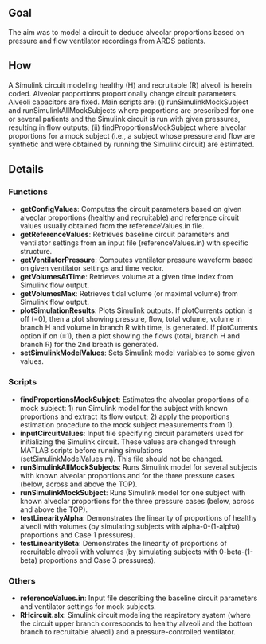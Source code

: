 ## Goal
The aim was to model a circuit to deduce alveolar proportions based on 
pressure and flow ventilator recordings from ARDS patients.

## How
A Simulink circuit modeling healthy (H) and recruitable (R) alveoli is 
herein coded. Alveolar proportions proportionally change circuit 
parameters. Alveoli capacitors are fixed. Main scripts are: 
(i) runSimulinkMockSubject and runSimulinkAllMockSubjects where proportions 
are prescribed for one or several patients and the Simulink circuit is run 
with given pressures, resulting in flow outputs;
(ii) findProportionsMockSubject where alveolar proportions for a mock 
subject (i.e., a subject whose pressure and flow are synthetic and were obtained by running 
the Simulink circuit) are estimated.

## Details
### Functions 

- **getConfigValues**: Computes the circuit parameters based on given alveolar
proportions (healthy and recruitable) and reference circuit values
usually obtained from the referenceValues.in file.
- **getReferenceValues**: Retrieves baseline circuit parameters and ventilator 
settings from an input file (referenceValues.in) with specific structure.
- **getVentilatorPressure**: Computes ventilator pressure waveform based on 
given ventilator settings and time vector.
- **getVolumesAtTime**: Retrieves volume at a given time index from Simulink
flow output.
- **getVolumesMax**: Retrieves tidal volume (or maximal volume) from Simulink
flow output.
- **plotSimulationResults**: Plots Simulink outputs. If plotCurrents option is
off (=0), then a plot showing pressure, flow, total volume, volume in 
branch H and volume in branch R with time, is generated. If plotCurrents 
option if on (=1), then a plot showing the flows (total, branch H and 
branch R) for the 2nd breath is generated.
- **setSimulinkModelValues**: Sets Simulink model variables to some given 
values. 

### Scripts

- **findProportionsMockSubject**: Estimates the alveolar proportions of a mock 
subject: 1) run Simulink model for the subject with known proportions and 
extract its flow output; 2) apply the proportions estimation procedure to 
the mock subject measurements from 1). 
- **inputCircuitValues**: Input file specifying circuit parameters used for 
initializing the Simulink circuit. These values are changed through MATLAB 
scripts before running simulations (setSimulinkModelValues.m). This file 
should not be changed.
- **runSimulinkAllMockSubjects**: Runs Simulink model for several subjects with 
known alveolar proportions and for the three pressure cases (below,
across and above the TOP).
- **runSimulinkMockSubject**: Runs Simulink model for one subject with known
alveolar proportions for the three pressure cases (below, across and above 
the TOP).
- **testLinearityAlpha**: Demonstrates the linearity of proportions of healthy
alveoli with volumes (by simulating subjects with alpha-0-(1-alpha)
proportions and Case 1 pressures).
- **testLinearityBeta**: Demonstrates the linearity of proportions of recruitable
alveoli with volumes (by simulating subjects with 0-beta-(1-beta)
proportions and Case 3 pressures).

### Others

- **referenceValues.in**: Input file describing the baseline circuit parameters 
and ventilator settings for mock subjects.
- **RHcircuit.slx**: Simulink circuit modeling the respiratory system (where 
the circuit upper branch corresponds to healthy alveoli and the bottom 
branch to recruitable alveoli) and a pressure-controlled ventilator.
